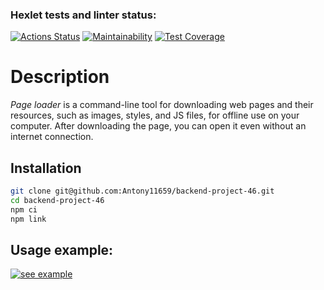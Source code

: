 ### Hexlet tests and linter status:
[![Actions Status](https://github.com/Antony11659/backend-project-4/workflows/hexlet-check/badge.svg)](https://github.com/Antony11659/backend-project-4/actions)  [![Maintainability](https://api.codeclimate.com/v1/badges/5436c6a52672f89b72a8/maintainability)](https://codeclimate.com/github/Antony11659/backend-project-4/maintainability)  [![Test Coverage](https://api.codeclimate.com/v1/badges/5436c6a52672f89b72a8/test_coverage)](https://codeclimate.com/github/Antony11659/backend-project-4/test_coverage)


# Description

*Page loader* is a command-line tool for downloading web pages and their resources,
such as images, styles, and JS files, for offline use on your computer.
After downloading the page, you can open it even without an internet connection.


## Installation
```bash
git clone git@github.com:Antony11659/backend-project-46.git
cd backend-project-46    
npm ci    
npm link    
```

## Usage example:

[![see example](https://asciinema.org/a/1eEA6xBQDyHEj0IN5gaehoJj5.svg)](https://asciinema.org/a/1eEA6xBQDyHEj0IN5gaehoJj5)
